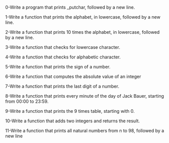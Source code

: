 0-Write a program that prints _putchar, followed by a new line.

1-Write a function that prints the alphabet, in lowercase, followed by a new line.

2-Write a function that prints 10 times the alphabet, in lowercase, followed by a new line.

3-Write a function that checks for lowercase character.

4-Write a function that checks for alphabetic character.

5-Write a function that prints the sign of a number.

6-Write a function that computes the absolute value of an integer

7-Write a function that prints the last digit of a number.

8-Write a function that prints every minute of the day of Jack Bauer, starting from 00:00 to 23:59.

9-Write a function that prints the 9 times table, starting with 0.

10-Write a function that adds two integers and returns the result.

11-Write a function that prints all natural numbers from n to 98, followed by a new line
